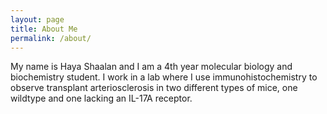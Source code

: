 ```yaml
---
layout: page
title: About Me
permalink: /about/
---
```


My name is Haya Shaalan and I am a 4th year molecular biology and biochemistry student. I work in a lab where I use immunohistochemistry to observe transplant arteriosclerosis in two different types of mice, one wildtype and one lacking an IL-17A receptor. 